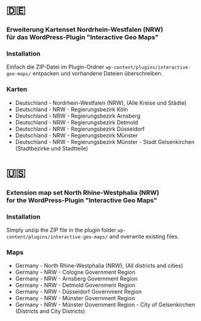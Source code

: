 # :de:

### Erweiterung Kartenset Nordrhein-Westfalen (NRW)<br/>für das WordPress-Plugin "Interactive Geo Maps"

### Installation
Einfach die ZIP-Datei im Plugin-Ordner <code>wp-content/plugins/interactive-geo-maps/</code> entpacken und vorhandene Dateien überschreiben.

### Karten
* Deutschland - Nordrhein-Westfalen (NRW), (Alle Kreise und Städte)
* Deutschland - NRW - Regierungsbezirk Köln
* Deutschland - NRW - Regierungsbezirk Arnsberg
* Deutschland - NRW - Regierungsbezirk Detmold
* Deutschland - NRW - Regierungsbezirk Düsseldorf
* Deutschland - NRW - Regierungsbezirk Münster
* Deutschland - NRW - Regierungsbezirk Münster - Stadt Gelsenkirchen (Stadtbezirke und Stadtteile)

# :us:

### Extension map set North Rhine-Westphalia (NRW)<br/>for the WordPress-Plugin "Interactive Geo Maps"

### Installation
Simply unzip the ZIP file in the plugin folder <code>wp-content/plugins/interactive-geo-maps/</code> and overwrite existing files.

### Maps
* Germany - North Rhine-Westphalia (NRW), (All districts and cities)
* Germany - NRW - Cologne Government Region
* Germany - NRW - Arnsberg Government Region
* Germany - NRW - Detmold Government Region
* Germany - NRW - Düsseldorf Government Region
* Germany - NRW - Münster Government Region
* Germany - NRW - Münster Government Region - City of Gelsenkirchen (Districts and City Districts)
